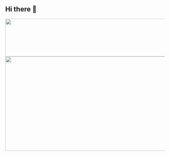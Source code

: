## Hi there 👋

<a href="https://github.com/devxb/gitanimals">
  <img src="https://render.gitanimals.org/lines/{ddongguri-bing}?pet-id=1" width="1000" height="120"/>
</a>

<a href="https://github.com/devxb/gitanimals">
<img
  src="https://render.gitanimals.org/farms/ddongguri-bing"
  width="600"
  height="300"
/>
</a>
<!--
**ddongguri-bing/ddongguri-bing** is a ✨ _special_ ✨ repository because its `README.md` (this file) appears on your GitHub profile.

Here are some ideas to get you started:

- 🔭 I’m currently working on ...
- 🌱 I’m currently learning ...
- 👯 I’m looking to collaborate on ...
- 🤔 I’m looking for help with ...
- 💬 Ask me about ...
- 📫 How to reach me: ...
- 😄 Pronouns: ...
- ⚡ Fun fact: ...
-->
